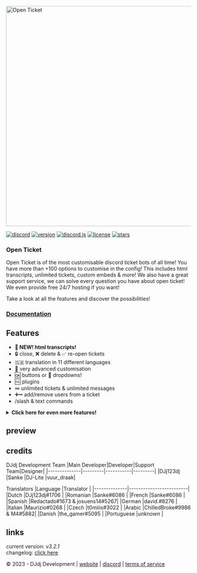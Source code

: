 <img src="https://www.dj-dj.be/wp-content/uploads/2023/02/open-ticket-cropped.png" alt="Open Ticket" width="600px">

[![discord](https://img.shields.io/badge/discord-join%20our%20server-5865F2.svg?style=flat-square&logo=discord)](https://discord.com/invite/26vT9wt3n3)  [![version](https://img.shields.io/badge/version-3.2.1-brightgreen.svg?style=flat-square)](https://github.com/DJj123dj/open-ticket/releases/tag/v3.2.1)  [![discord.js](https://img.shields.io/badge/discord.js-v14-CB3837.svg?style=flat-square&logo=npm)]()  [![license](https://img.shields.io/badge/license-GPL%203.0-important.svg?style=flat-square)](https://github.com/DJj123dj/open-ticket/blob/main/LICENSE) [![stars](https://img.shields.io/github/stars/djj123dj/open-ticket?color=yellow&label=stars&logo=github&style=flat-square)](https://docs.openticket.dj-dj.be)

### Open Ticket
Open Ticket is of the most customisable discord ticket bots of all time!
You have more than +100 options to customise in the config! This includes html transcripts, unlimited tickets, custom embeds & more!
We also have a great support service, we can solve every question you have about open ticket! We even provide free 24/7 hosting if you want!

Take a look at all the features and discover the possibilities!
### [Documentation](https://docs.openticket.dj-dj.be/quick-start)

## Features
- **🎉 NEW! html transcripts!**
- 🔒 close, ❌ delete & ✅ re-open tickets
- 🇬🇧 translation in 11 different languages
- 📄 very advanced customisation
- 🆗 buttons or 🔽 dropdowns!
- 🆒 plugins
- ∞ unlimited tickets & unlimited messages
- ➕➖ add/remove users from a ticket
- /slash & text commands

<details>
  <summary><b>Click here for even more features!</b></summary>
  
  
  - very customisable
  - close tickets with reason
  - also includes reaction roles!
  - discord interaction buttons
  - discord.js 14
</details>

## preview



## credits
DJdj Development Team
|Main Developer|Developer|Support Team|Designer|
|--------------|---------|-----------|---------|
|DJj123dj      |Sanke    |DJ-Lite    |vuur_draak|

Translators
|Language      |Translator               |
|--------------|-------------------------|
|Dutch         |DJj123dj#1706            |
|Romanian      |Sanke#6086               |
|French        |Sanke#6086               |
|Spanish       |Redactado#1673 & josuens14#5267|
|German        |david.#8276              |
|Italian       |Maurizio#0268            |
|Czech         |t0miiis#3022             |
|Arabic        |ChilledBroke#9986 & M4#5882|
|Danish        |the_gamer#5095           |
|Portuguese    |*unknown*                |

## links
current version: _v3.2.1_
</br>changelog: [click here](https://docs.openticket.dj-dj.be/other/changelog)

© 2023 - DJdj Development | [website](https://www.dj-dj.be) | [discord](https://discord.dj-dj.be) | [terms of service](https://www.dj-dj.be/terms)
